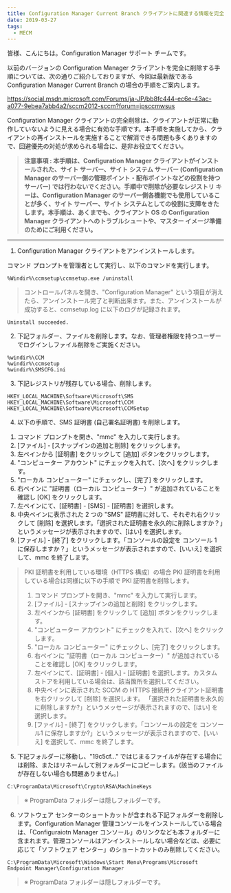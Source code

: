```yaml
---
title: Configuration Manager Current Branch クライアントに関連する情報を完全に削除する方法
date: 2019-03-27
tags:
  - MECM
---
```


皆様、こんにちは。Configuration Manager サポート チームです。

以前のバージョンの Configuration Manager クライアントを完全に削除する手順については、次の通りご紹介しておりますが、今回は最新版である Configuration Manager Current Branch の場合の手順をご案内します。

https://social.msdn.microsoft.com/Forums/ja-JP/bb8fc444-ec6e-43ac-a077-9ebea7abb4a2/sccm2012-sccm?forum=jpsccmwsus

Configuration Manager クライアントの完全削除は、クライアントが正常に動作していないように見える場合に有効な手順です。本手順を実施してから、クライアントの再インストールを実施することで解消できる問題も多くありますので、回避優先の対処が求められる場合に、是非お役立てください。


>**注意事項 : 本手順は、Configuration Manager クライアントがインストールされた、サイト サーバー、サイト システム サーバー (Configuration Manager のサーバー側の管理ポイント・配布ポイントなどの役割を持つサーバー) では行わないでください。手順中で削除が必要なレジストリ キーは、Configuration Manager のサーバー側各機能でも使用していることが多く、サイト サーバー、サイト システムとしての役割に支障をきたします。本手順は、あくまでも、クライアント OS の Configuration Manager クライアントへのトラブルシュートや、マスター イメージ準備のためにご利用ください。**

---
1. Configuration Manager クライアントをアンインストールします。

コマンド プロンプトを管理者として実行し、以下のコマンドを実行します。

`%Windir%\ccmsetup\ccmsetup.exe /uninstall`

>コントロールパネルを開き、"Configuration Manager" という項目が消えたら、アンインストール完了と判断出来ます。また、アンインストールが成功すると、ccmsetup.log に以下のログが記録されます。

`Uninstall succeeded.`

2. 下記フォルダー、ファイルを削除します。なお、管理者権限を持つユーザーでログインしファイル削除をご実施ください。

```
%windir%\CCM
%windir%\ccmsetup
%windir%\SMSCFG.ini
```
 
3. 下記レジストリが残存している場合、削除します。

```
HKEY_LOCAL_MACHINE\Software\Microsoft\SMS
HKEY_LOCAL_MACHINE\Software\Microsoft\CCM
HKEY_LOCAL_MACHINE\Software\Microsoft\CCMSetup
```
 

4. 以下の手順で、SMS 証明書 (自己署名証明書) を削除します。

1) コマンド プロンプトを開き、"mmc" を入力して実行します。
2) [ファイル] - [スナップインの追加と削除] をクリックします。
3) 左ペインから [証明書] をクリックして [追加] ボタンをクリックします。
4) "コンピューター アカウント" にチェックを入れて、[次へ] をクリックします。
5) "ローカル コンピューター" にチェックし、[完了] をクリックします。
6) 右ペインに "証明書（ローカル コンピューター）" が追加されていることを確認し [OK] をクリックします。
7) 左ペインにて、[証明書] - [SMS] - [証明書] を選択します。
8) 中央ペインに表示された 2 つの "SMS" 証明書に対して、それぞれ右クリックして [削除] を選択します。「選択された証明書を永久的に削除しますか？」というメッセージが表示されますので、[はい] を選択します。
9) [ファイル] - [終了] をクリックします。「コンソールの設定を コンソール 1 に保存しますか？」というメッセージが表示されますので、[いいえ] を選択して、mmc を終了します。

>PKI 証明書を利用している環境（HTTPS 構成）の場合
>PKI 証明書を利用している場合は同様に以下の手順で PKI 証明書を削除します。
>1) コマンド プロンプトを開き、"mmc" を入力して実行します。
>2) [ファイル] - [スナップインの追加と削除] をクリックします。
>3) 左ペインから [証明書] をクリックして [追加] ボタンをクリックします。
>4) "コンピューター アカウント" にチェックを入れて、[次へ] をクリックします。
>5) "ローカル コンピューター" にチェックし、[完了] をクリックします。
>6) 右ペインに "証明書（ローカル コンピューター）" が追加されていることを確認し [OK] をクリックします。
>7) 左ペインにて、[証明書] - [個人] - [証明書] を選択します。カスタム ストアを利用している場合は、該当箇所を選択してください。
>8) 中央ペインに表示された SCCM の HTTPS 接続用クライアント証明書を右クリックして [削除] を選択します。
「選択された証明書を永久的に削除しますか?」というメッセージが表示されますので、[はい] を選択します。
>9) [ファイル] - [終了] をクリックします。「コンソールの設定を コンソール1 に保存しますか?」というメッセージが表示されますので、[いいえ] を選択して、mmc を終了します。

5. 下記フォルダーに移動し、"19c5cf..." ではじまるファイルが存在する場合には削除、またはリネームして別フォルダーにコピーします。(該当のファイルが存在しない場合も問題ありません。)

`C:\ProgramData\Microsoft\Crypto\RSA\MachineKeys`
>※ ProgramData フォルダーは隠しフォルダーです。

6. ソフトウェア センターのショートカットが含まれる下記フォルダーを削除します。Configuration Manager 管理コンソールをインストールしている場合は、「Configuraiotn Manager コンソール」のリンクなども本フォルダーに含まれます。管理コンソールはアンインストールしない場合などは、必要に応じて「ソフトウェア センター」のショートカットのみ削除してください。

`C:\ProgramData\Microsoft\Windows\Start Menu\Programs\Microsoft Endpoint Manager\Configuration Manager`
>※ ProgramData フォルダーは隠しフォルダーです。
